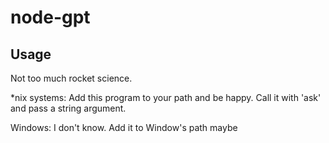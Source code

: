 # node-gpt

## Usage
Not too much rocket science.

*nix systems: Add this program to your path and be happy. Call it with 'ask' and pass a string argument.

Windows: I don't know. Add it to Window's path maybe
